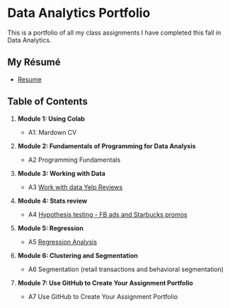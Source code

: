 # Data Analytics Portfolio

This is a portfolio of all my class assignments I have completed this fall in Data Analytics.

## My Résumé

- [Resume](https://colab.research.google.com/drive/1zY2b_OT_zNMdM-0wqZnFODp35zGIBaWX?usp=sharing)

## Table of Contents
1. **Module 1: Using Colab**
   - A1: Mardown CV
  
2. **Module 2: Fundamentals of Programming for Data Analysis**
   - A2 Programming Fundamentals
   
3. **Module 3: Working with Data**
   - A3 [Work with data Yelp Reviews](https://colab.research.google.com/drive/12nIRZ-zqEAaS3h4PGkWKpiKeJ6dyGdcQ?usp=sharing)
  
4. **Module 4: Stats review**
   - A4 [Hypothesis testing - FB ads and Starbucks promos](https://colab.research.google.com/drive/1Oybjg6sw1UHST4HEZ46mOmQ6hzQMz0a7?usp=sharing)

5. **Module 5: Regression**
   - A5 [Regression Analysis](https://colab.research.google.com/drive/1-GE4pFQXtftjfn7motb90jzM4dc_w13U?usp=sharing)

6. **Module 6: Clustering and Segmentation**
   - A6 Segmentation (retail transactions and behavioral segmentation)
   
7. **Module 7: Use GitHub to Create Your Assignment Portfolio**
   - A7 Use GitHub to Create Your Assignment Portfolio
